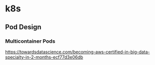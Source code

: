 # k8s

## Pod Design
### Multicontainer Pods
https://towardsdatascience.com/becoming-aws-certified-in-big-data-specialty-in-2-months-ecf77d3e06db
